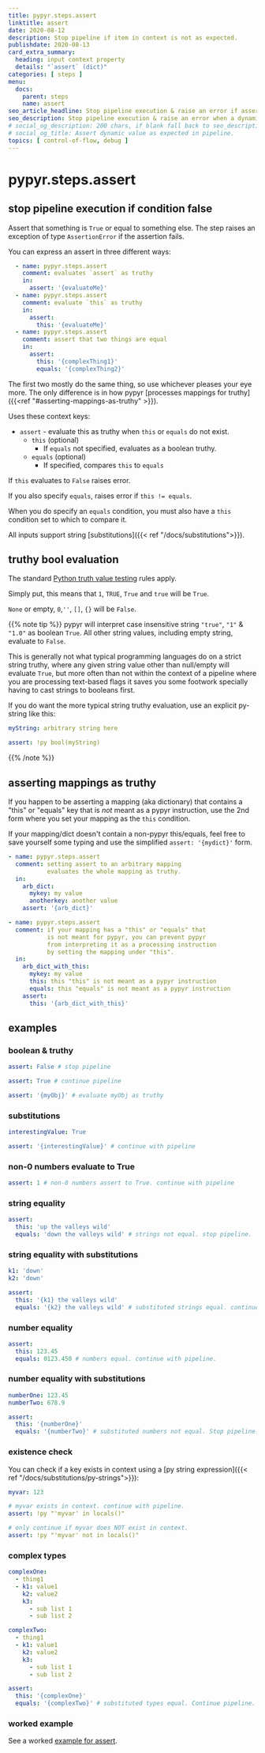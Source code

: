 ```yaml
---
title: pypyr.steps.assert
linktitle: assert
date: 2020-08-12
description: Stop pipeline if item in context is not as expected.
publishdate: 2020-08-13
card_extra_summary:
  heading: input context property
  details: "`assert` (dict)"
categories: [ steps ]
menu:
  docs:
    parent: steps
    name: assert
seo_article_headline: Stop pipeline execution & raise an error if assert evaluates false.
seo_description: Stop pipeline execution & raise an error when a dynamic assert condition evaluates to False.
# social_og_description: 200 chars, if blank fall back to seo_description then description
# social_og_title: Assert dynamic value as expected in pipeline.
topics: [ control-of-flow, debug ]
---
```

# pypyr.steps.assert
## stop pipeline execution if condition false
Assert that something is `True` or equal to something else. The step raises an 
exception of type `AssertionError` if the assertion fails.

You can express an assert in three different ways:

```yaml
  - name: pypyr.steps.assert
    comment: evaluates `assert` as truthy
    in:
      assert: '{evaluateMe}'
  - name: pypyr.steps.assert
    comment: evaluate `this` as truthy
    in:
      assert:
        this: '{evaluateMe}'
  - name: pypyr.steps.assert
    comment: assert that two things are equal
    in:
      assert:
        this: '{complexThing1}'
        equals: '{complexThing2}'
```

The first two mostly do the same thing, so use whichever pleases your eye more. 
The only difference is in how pypyr 
[processes mappings for truthy]({{<ref "#asserting-mappings-as-truthy" >}}).

Uses these context keys:

- `assert` - evaluate this as truthy when `this` or `equals` do not exist. 
  - `this` (optional)
      - If `equals` not specified, evaluates as a boolean truthy.
  - `equals` (optional)
      - If specified, compares `this` to `equals`

If `this` evaluates to `False` raises error.

If you also specify `equals`, raises error if `this != equals`.

When you do specify an `equals` condition, you must also have a `this` 
condition set to which to compare it.

All inputs support string [substitutions]({{< ref "/docs/substitutions">}}).

## truthy bool evaluation
The standard 
[Python truth value testing](https://docs.python.org/3/library/stdtypes.html#truth-value-testing)
rules apply.

Simply put, this means that `1`, `TRUE`, `True` and `true` will be `True`.

`None` or empty, `0`,`''`, `[]`, `{}` will be `False`.

{{% note tip %}}
pypyr will interpret case insensitive string `"true"`, `"1"` & `"1.0"` 
as boolean `True`. All other string values, including empty string, evaluate to 
`False`.

This is generally not what typical programming languages do on a strict string
truthy, where any given string value other than null/empty will evaluate 
`True`, but more often than not within the context of a pipeline where you are 
processing text-based flags it saves you some footwork specially having to 
cast strings to booleans first.

If you do want the more typical string truthy evaluation, use an explicit 
py-string like this:

```yaml
myString: arbitrary string here

assert: !py bool(myString)
```
{{% /note %}}

## asserting mappings as truthy
If you happen to be asserting a mapping (aka dictionary) that contains a 
"this" or "equals" key that is *not* meant as a pypyr instruction, use the 2nd 
form where you set your mapping as the `this` condition.

If your mapping/dict doesn't contain a non-pypyr this/equals, feel free to save 
yourself some typing and use the simplified `assert: '{mydict}'` form.

```yaml
- name: pypyr.steps.assert
  comment: setting assert to an arbitrary mapping  
           evaluates the whole mapping as truthy.
  in:
    arb_dict:
      mykey: my value
      anotherkey: another value
    assert: '{arb_dict}'

- name: pypyr.steps.assert
  comment: if your mapping has a "this" or "equals" that 
           is not meant for pypyr, you can prevent pypyr 
           from interpreting it as a processing instruction 
           by setting the mapping under "this".
  in:
    arb_dict_with_this:
      mykey: my value
      this: this "this" is not meant as a pypyr instruction
      equals: this "equals" is not meant as a pypyr instruction
    assert:
      this: '{arb_dict_with_this}'
```

## examples
### boolean & truthy
```yaml
assert: False # stop pipeline

assert: True # continue pipeline

assert: '{myObj}' # evaluate myObj as truthy
```

### substitutions

```yaml
interestingValue: True

assert: '{interestingValue}' # continue with pipeline
```

### non-0 numbers evaluate to True

```yaml
assert: 1 # non-0 numbers assert to True. continue with pipeline
```

### string equality

```yaml
assert:
  this: 'up the valleys wild'
  equals: 'down the valleys wild' # strings not equal. stop pipeline.
```

### string equality with substitutions

```yaml
k1: 'down'
k2: 'down'

assert:
  this: '{k1} the valleys wild'
  equals: '{k2} the valleys wild' # substituted strings equal. continue pipeline.
```

### number equality

```yaml
assert:
  this: 123.45
  equals: 0123.450 # numbers equal. continue with pipeline.
```

### number equality with substitutions

```yaml
numberOne: 123.45
numberTwo: 678.9

assert:
  this: '{numberOne}'
  equals: '{numberTwo}' # substituted numbers not equal. Stop pipeline.
```

### existence check
You can check if a key exists in context using a [py string expression]({{< ref
"/docs/substitutions/py-strings">}}):

```yaml
myvar: 123

# myvar exists in context. continue with pipeline.
assert: !py "'myvar' in locals()"

# only continue if myvar does NOT exist in context.
assert: !py "'myvar' not in locals()"
```

### complex types

```yaml
complexOne:
  - thing1
  - k1: value1
    k2: value2
    k3:
      - sub list 1
      - sub list 2

complexTwo:
  - thing1
  - k1: value1
    k2: value2
    k3:
      - sub list 1
      - sub list 2

assert:
  this: '{complexOne}'
  equals: '{complexTwo}' # substituted types equal. Continue pipeline.
```

### worked example
See a worked [example for assert](https://github.com/pypyr/pypyr-example/tree/main/pipelines/assert.yaml).
